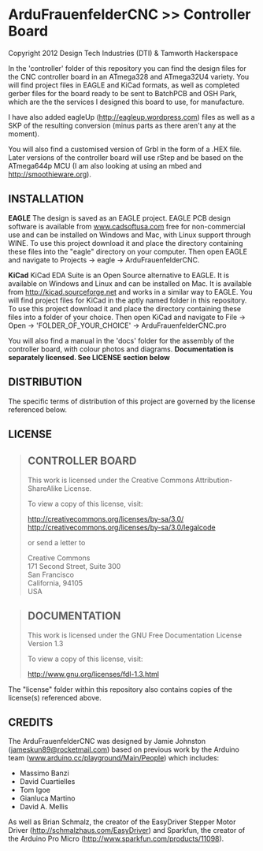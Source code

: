 ArduFrauenfelderCNC >> Controller Board
=======================================
Copyright 2012 Design Tech Industries (DTI)  & Tamworth Hackerspace

In the 'controller' folder of this repository you can find the design files for the CNC controller board in an ATmega328 
and ATmega32U4 variety. You will find project files in EAGLE and KiCad formats, as well as completed gerber files for the 
board ready to be sent to BatchPCB and OSH Park, which are the the services I designed this board to use, for manufacture.

I have also added eagleUp (http://eagleup.wordpress.com) files as well as a SKP of the resulting conversion 
(minus parts as there aren't any at the moment).

You will also find a customised version of Grbl in the form of a .HEX file. Later versions of the controller 
board will use rStep and be based on the ATmega644p MCU (I am also looking at using an mbed and http://smoothieware.org).

INSTALLATION
------------
**EAGLE**
The design is saved as an EAGLE project. EAGLE PCB design software is available from www.cadsoftusa.com 
free for non-commercial use and can be installed on Windows and Mac, with Linux support through WINE. 
To use this project download it and place the directory containing these files into the "eagle" directory 
on your computer. Then open EAGLE and navigate to Projects -> eagle -> ArduFrauenfelderCNC.

**KiCad**
KiCad EDA Suite is an Open Source alternative to EAGLE. It is available on Windows and Linux and can be installed 
on Mac. It is available from http://kicad.sourceforge.net and works in a similar way to EAGLE. You will find project 
files for KiCad in the aptly named folder in this repository. To use this project download it and place the directory 
containing these files into a folder of your choice. Then open KiCad and navigate to File -> Open -> 
'FOLDER_OF_YOUR_CHOICE' -> ArduFrauenfelderCNC.pro

You will also find a manual in the 'docs' folder for the assembly of the controller board, with colour photos and diagrams. 
**Documentation is separately licensed. See LICENSE section below**

DISTRIBUTION
------------
The specific terms of distribution of this project are governed by the license referenced below.

LICENSE
-------
> CONTROLLER BOARD
> ----------------
> This work is licensed under the Creative Commons Attribution-ShareAlike License.  
> 
> To view a copy of this license, visit:
> 
>   http://creativecommons.org/licenses/by-sa/3.0/  
>   http://creativecommons.org/licenses/by-sa/3.0/legalcode
> 
> or send a letter to
> 
>   Creative Commons  
>   171 Second Street, Suite 300  
>   San Francisco  
>   California, 94105  
>   USA

> DOCUMENTATION
> -------------
> This work is licensed under the GNU Free Documentation License Version 1.3
> 
> To view a copy of this license, visit:
> 
>   http://www.gnu.org/licenses/fdl-1.3.html

The "license" folder within this repository also contains copies of the
license(s) referenced above.


CREDITS
-------
The ArduFrauenfelderCNC was designed by Jamie Johnston (jameskun89@rocketmail.com) 
based on previous work by the Arduino team (www.arduino.cc/playground/Main/People) 
which includes:

 * Massimo Banzi
 * David Cuartielles
 * Tom Igoe
 * Gianluca Martino
 * David A. Mellis

As well as Brian Schmalz, the creator of the EasyDriver Stepper Motor Driver (http://schmalzhaus.com/EasyDriver) 
and Sparkfun, the creator of the Arduino Pro Micro (http://www.sparkfun.com/products/11098).